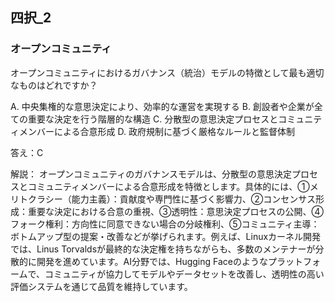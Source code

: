 ## 四択_2
### オープンコミュニティ
オープンコミュニティにおけるガバナンス（統治）モデルの特徴として最も適切なものはどれですか？

A. 中央集権的な意思決定により、効率的な運営を実現する
B. 創設者や企業が全ての重要な決定を行う階層的な構造
C. 分散型の意思決定プロセスとコミュニティメンバーによる合意形成
D. 政府規制に基づく厳格なルールと監督体制

答え：C

解説：
オープンコミュニティのガバナンスモデルは、分散型の意思決定プロセスとコミュニティメンバーによる合意形成を特徴とします。具体的には、①メリトクラシー（能力主義）：貢献度や専門性に基づく影響力、②コンセンサス形成：重要な決定における合意の重視、③透明性：意思決定プロセスの公開、④フォーク権利：方向性に同意できない場合の分岐権利、⑤コミュニティ主導：ボトムアップ型の提案・改善などが挙げられます。例えば、Linuxカーネル開発では、Linus Torvaldsが最終的な決定権を持ちながらも、多数のメンテナーが分散的に開発を進めています。AI分野では、Hugging Faceのようなプラットフォームで、コミュニティが協力してモデルやデータセットを改善し、透明性の高い評価システムを通じて品質を維持しています。 